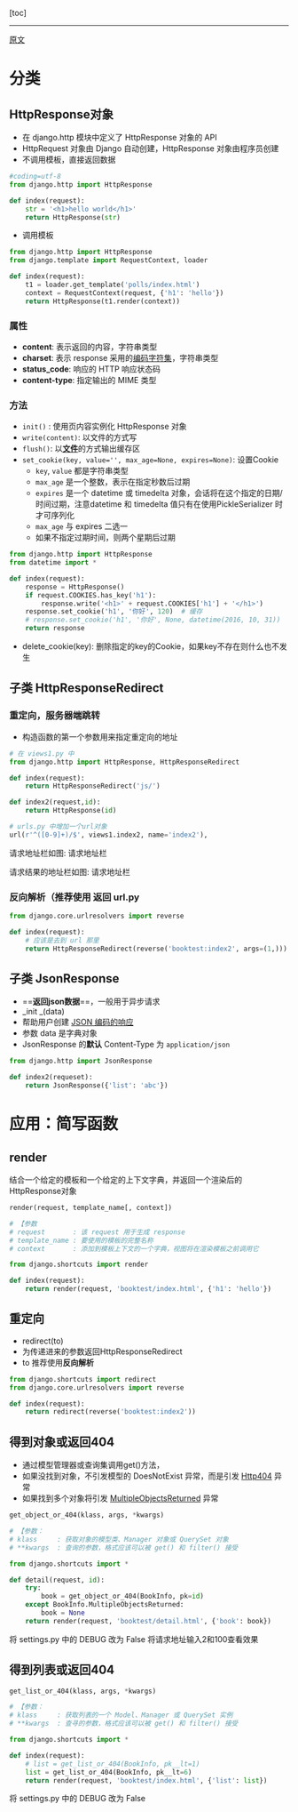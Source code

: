 [toc]

---

[原文](https://www.cnblogs.com/huwei934/p/6978641.html)

# 分类 
## HttpResponse对象

- 在 django.http 模块中定义了 HttpResponse 对象的 API
- HttpRequest 对象由 Django 自动创建，HttpResponse 对象由程序员创建
- 不调用模板，直接返回数据
```py
#coding=utf-8
from django.http import HttpResponse

def index(request):
    str = '<h1>hello world</h1>'
    return HttpResponse(str)
```
- 调用模板
```py
from django.http import HttpResponse
from django.template import RequestContext, loader

def index(request):
    t1 = loader.get_template('polls/index.html')
    context = RequestContext(request, {'h1': 'hello'})
    return HttpResponse(t1.render(context))
```
### 属性
- **content**: 表示返回的内容，字符串类型
- **charset**: 表示 response 采用的<u>编码字符集</u>，字符串类型
- **status_code**: 响应的 HTTP 响应状态码
- **content-type**: 指定输出的 MIME 类型

### 方法
- `init()` : 使用页内容实例化 HttpResponse 对象
- `write(content)`: 以文件的方式写
- `flush()`: 以<u>**文件**</u>的方式输出缓存区
- `set_cookie(key, value='', max_age=None, expires=None)`: 设置Cookie
    - `key`, `value` 都是字符串类型
    - `max_age` 是一个整数，表示在指定秒数后过期
    - `expires` 是一个 datetime 或 timedelta 对象，会话将在这个指定的日期/时间过期，注意datetime 和 timedelta 值只有在使用PickleSerializer 时才可序列化
    - `max_age` 与 expires 二选一
    - 如果不指定过期时间，则两个星期后过期

```py
from django.http import HttpResponse
from datetime import *

def index(request):
    response = HttpResponse()
    if request.COOKIES.has_key('h1'):
        response.write('<h1>' + request.COOKIES['h1'] + '</h1>')
    response.set_cookie('h1', '你好', 120)  # 缓存
    # response.set_cookie('h1', '你好', None, datetime(2016, 10, 31))
    return response
```
- delete_cookie(key): 删除指定的key的Cookie，如果key不存在则什么也不发生

## 子类 HttpResponseRedirect

### 重定向，服务器端跳转
- 构造函数的第一个参数用来指定重定向的地址
```py
# 在 views1.py 中
from django.http import HttpResponse, HttpResponseRedirect

def index(request):
    return HttpResponseRedirect('js/')

def index2(request,id):
    return HttpResponse(id)
```
```py
# urls.py 中增加一个url对象
url(r'^([0-9]+)/$', views1.index2, name='index2'),
```
请求地址栏如图: 
请求地址栏

请求结果的地址栏如图: 
请求地址栏

### **反向解析**（推荐使用 返回 url.py
```py
from django.core.urlresolvers import reverse

def index(request):
    # 应该是去到 url 那里
    return HttpResponseRedirect(reverse('booktest:index2', args=(1,)))
```

## 子类 JsonResponse
- ==**返回json数据**==，一般用于异步请求
- _init _(data)
- 帮助用户创建 <u>JSON 编码的响应</u>
- 参数 data 是字典对象
- JsonResponse 的**默认** Content-Type 为 `application/json`

```py
from django.http import JsonResponse

def index2(requeset):
    return JsonResponse({'list': 'abc'})
```

# 应用：简写函数 

## render
结合一个给定的模板和一个给定的上下文字典，并返回一个渲染后的HttpResponse对象
```py
render(request, template_name[, context])

# 【参数
# request       : 该 request 用于生成 response
# template_name : 要使用的模板的完整名称
# context       : 添加到模板上下文的一个字典，视图将在渲染模板之前调用它
```

```py
from django.shortcuts import render

def index(request):
    return render(request, 'booktest/index.html', {'h1': 'hello'})
```

## 重定向

- redirect(to)
- 为传递进来的参数返回HttpResponseRedirect
- to 推荐使用**反向解析**

```py
from django.shortcuts import redirect
from django.core.urlresolvers import reverse

def index(request):
    return redirect(reverse('booktest:index2'))
```

## 得到对象或返回404
- 通过模型管理器或查询集调用get()方法，
- 如果没找到对象，不引发模型的 DoesNotExist 异常，而是引发 <u>Http404</u> 异常
- 如果找到多个对象将引发 <u>MultipleObjectsReturned</u> 异常
```py
get_object_or_404(klass, args, *kwargs)

# 【参数：
# klass     : 获取对象的模型类、Manager 对象或 QuerySet 对象
# **kwargs  : 查询的参数，格式应该可以被 get() 和 filter() 接受
```
```py
from django.shortcuts import *

def detail(request, id):
    try:
        book = get_object_or_404(BookInfo, pk=id)
    except BookInfo.MultipleObjectsReturned:
        book = None
    return render(request, 'booktest/detail.html', {'book': book})
```
将 settings.py 中的 DEBUG 改为 False
将请求地址输入2和100查看效果

## 得到列表或返回404
```py
get_list_or_404(klass, args, *kwargs)

# 【参数：
# klass     : 获取列表的一个 Model、Manager 或 QuerySet 实例
# **kwargs  : 查寻的参数，格式应该可以被 get() 和 filter() 接受
```
```py
from django.shortcuts import *

def index(request):
    # list = get_list_or_404(BookInfo, pk__lt=1)
    list = get_list_or_404(BookInfo, pk__lt=6)
    return render(request, 'booktest/index.html', {'list': list})
```

将 settings.py 中的 DEBUG 改为 False